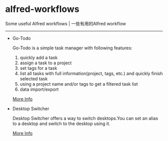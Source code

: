 # alfred-workflows
Some useful Alfred workflows | 一些有用的Alfred workflow

---

* Go-Todo

  Go-Todo is a simple task manager with following features:

  1. quickly add a task
  2. assign a task to a project
  3. set tags for a task
  4. list all tasks with full information(project, tags, etc.) and quickly finish selected task
  5. using a project name and/or tags  to get a filtered task list
  6. data import/export

  [More Info](https://github.com/Ontides/alfred-workflows/tree/master/go-todo)

* Desktop Switcher

  Desktop Switcher offers a way to switch desktops.You can set an alias to a desktop and switch to the desktop using it.  

  [More Info](https://github.com/Ontides/alfred-workflows/blob/master/desktop-swicher)

